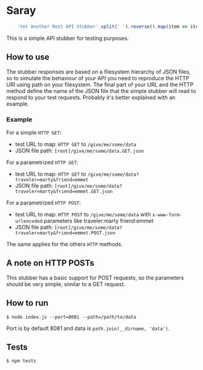 # Saray

```javascript
    'Yet Another Rest API Stubber'.split(' ').reverse().map(item => item[0].toLowerCase()).join('')
```

This is a simple API stubber for testing purposes.

## How to use

The stubber responses are based on a filesystem hierarchy of JSON files, so to
simulate the behaviour of your API you need to reproduce the HTTP URI using path
on your filesystem. The final part of your URL and the HTTP method define the
name of the JSON file that the simple stubber will read to respond to your test
requests.
Probably it's better explained with an example.

### Example

For a simple `HTTP GET`:

- test URL to map: `HTTP GET` to  `/give/me/some/data`
- JSON file path: `[root]/give/me/some/data.GET.json`

For a parametrized `HTTP GET`:

- test URL to map: `HTTP GET` to  `/give/me/some/data?traveler=marty&friend=emmet`
- JSON file path: `[root]/give/me/some/data?traveler=marty&friend=emmet.GET.json`

For a parametrized `HTTP POST`:

- test URL to map: `HTTP POST` to  `/give/me/some/data` with `x-www-form-urlencoded` parameters like
  traveler:marty
  friend:emmet
- JSON file path: `[root]/give/me/some/data?traveler=marty&friend=emmet.POST.json`

The same applies for the others `HTTP` methods.

## A note on HTTP POSTs

This stubber has a basic support for POST requests, so the parameters should be
very simple, similar to a GET request.

## How to run

    $ node index.js --port=8081 --path=/path/to/data

Port is by default 8081 and data is `path.join(__dirname, 'data')`.

## Tests

    $ npm tests
